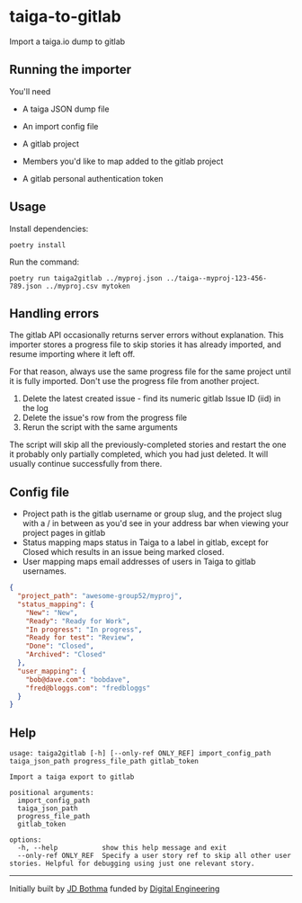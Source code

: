 # taiga-to-gitlab

Import a taiga.io dump to gitlab


## Running the importer

You'll need

- A taiga JSON dump file
- An import config file
- A gitlab project
- Members you'd like to map added to the gitlab project

- A gitlab personal authentication token

## Usage

Install dependencies:

    poetry install

Run the command:

    poetry run taiga2gitlab ../myproj.json ../taiga--myproj-123-456-789.json ../myproj.csv mytoken


## Handling errors

The gitlab API occasionally returns server errors without explanation. This importer stores a progress file to skip stories it has already imported, and resume importing where it left off.

For that reason, always use the same progress file for the same project until it is fully imported. Don't use the progress file from another project.

1. Delete the latest created issue - find its numeric gitlab Issue ID (iid) in the log
2. Delete the issue's row from the progress file
3. Rerun the script with the same arguments

The script will skip all the previously-completed stories and restart the one it probably only partially completed, which you had just deleted. It will usually continue successfully from there.


## Config file

- Project path is the gitlab username or group slug, and the project slug with a / in between as you'd see in your address bar when viewing your project pages in gitlab
- Status mapping maps status in Taiga to a label in gitlab, except for Closed which results in an issue being marked closed.
- User mapping maps email addresses of users in Taiga to gitlab usernames.

```json
{
  "project_path": "awesome-group52/myproj",
  "status_mapping": {
    "New": "New",
    "Ready": "Ready for Work",
    "In progress": "In progress",
    "Ready for test": "Review",
    "Done": "Closed",
    "Archived": "Closed"
  },
  "user_mapping": {
    "bob@dave.com": "bobdave",
    "fred@bloggs.com": "fredbloggs"
  }
}
```


## Help

```
usage: taiga2gitlab [-h] [--only-ref ONLY_REF] import_config_path taiga_json_path progress_file_path gitlab_token

Import a taiga export to gitlab

positional arguments:
  import_config_path
  taiga_json_path
  progress_file_path
  gitlab_token

options:
  -h, --help           show this help message and exit
  --only-ref ONLY_REF  Specify a user story ref to skip all other user stories. Helpful for debugging using just one relevant story.
```

-----

Initially built by [JD Bothma](https://github.com/jbothma) funded by [Digital Engineering](https://github.com/digital-engineering)